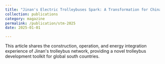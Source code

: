 ```yaml
---
title: "Jinan's Electric Trolleybuses Spark: A Transformation for China"
collection: publications
category: magazine
permalink: /publication/stm-2025
date: 2025-01-01

---
```


This article shares the construction, operation, and energy integration experience of Jinan's trolleybus network, providing a novel trolleybus development toolkit for global south countries.
